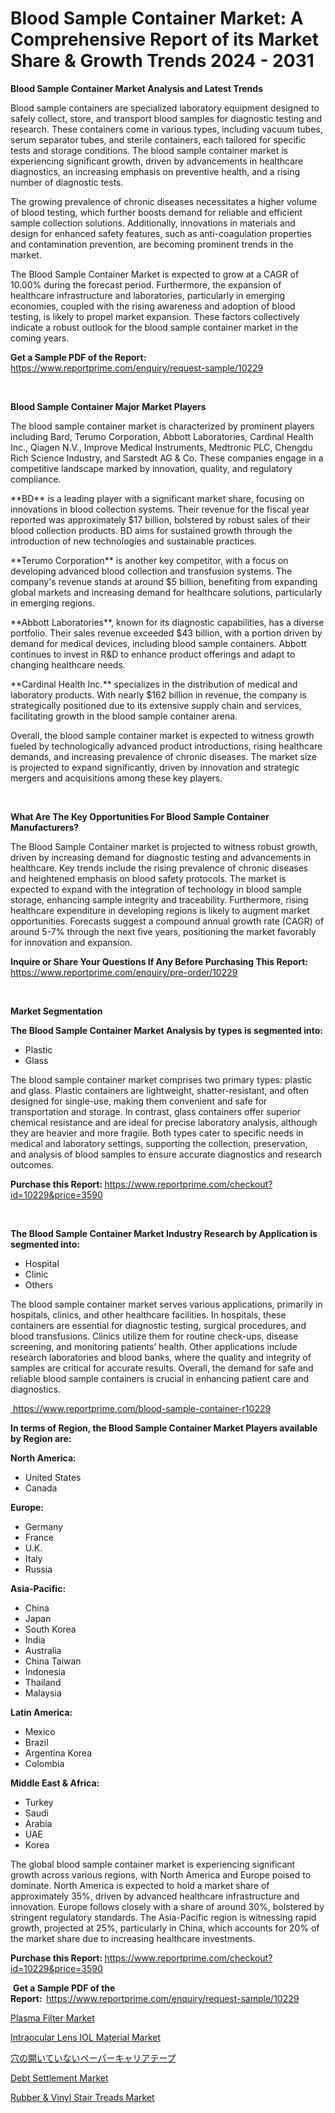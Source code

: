 <p><h1>Blood Sample Container Market: A Comprehensive Report of its Market Share & Growth Trends 2024 - 2031</h1></p><p><strong>Blood Sample Container Market Analysis and Latest Trends</strong></p>
<p><p>Blood sample containers are specialized laboratory equipment designed to safely collect, store, and transport blood samples for diagnostic testing and research. These containers come in various types, including vacuum tubes, serum separator tubes, and sterile containers, each tailored for specific tests and storage conditions. The blood sample container market is experiencing significant growth, driven by advancements in healthcare diagnostics, an increasing emphasis on preventive health, and a rising number of diagnostic tests. </p><p>The growing prevalence of chronic diseases necessitates a higher volume of blood testing, which further boosts demand for reliable and efficient sample collection solutions. Additionally, innovations in materials and design for enhanced safety features, such as anti-coagulation properties and contamination prevention, are becoming prominent trends in the market. </p><p>The Blood Sample Container Market is expected to grow at a CAGR of 10.00% during the forecast period. Furthermore, the expansion of healthcare infrastructure and laboratories, particularly in emerging economies, coupled with the rising awareness and adoption of blood testing, is likely to propel market expansion. These factors collectively indicate a robust outlook for the blood sample container market in the coming years.</p></p>
<p><strong>Get a Sample PDF of the Report:&nbsp;</strong> <a href="https://www.reportprime.com/enquiry/request-sample/10229">https://www.reportprime.com/enquiry/request-sample/10229</a></p>
<p>&nbsp;</p>
<p><strong>Blood Sample Container Major Market Players</strong></p>
<p><p>The blood sample container market is characterized by prominent players including Bard, Terumo Corporation, Abbott Laboratories, Cardinal Health Inc., Qiagen N.V., Improve Medical Instruments, Medtronic PLC, Chengdu Rich Science Industry, and Sarstedt AG & Co. These companies engage in a competitive landscape marked by innovation, quality, and regulatory compliance.</p><p>**BD** is a leading player with a significant market share, focusing on innovations in blood collection systems. Their revenue for the fiscal year reported was approximately $17 billion, bolstered by robust sales of their blood collection products. BD aims for sustained growth through the introduction of new technologies and sustainable practices.</p><p>**Terumo Corporation** is another key competitor, with a focus on developing advanced blood collection and transfusion systems. The company's revenue stands at around $5 billion, benefiting from expanding global markets and increasing demand for healthcare solutions, particularly in emerging regions.</p><p>**Abbott Laboratories**, known for its diagnostic capabilities, has a diverse portfolio. Their sales revenue exceeded $43 billion, with a portion driven by demand for medical devices, including blood sample containers. Abbott continues to invest in R&D to enhance product offerings and adapt to changing healthcare needs.</p><p>**Cardinal Health Inc.** specializes in the distribution of medical and laboratory products. With nearly $162 billion in revenue, the company is strategically positioned due to its extensive supply chain and services, facilitating growth in the blood sample container arena.</p><p>Overall, the blood sample container market is expected to witness growth fueled by technologically advanced product introductions, rising healthcare demands, and increasing prevalence of chronic diseases. The market size is projected to expand significantly, driven by innovation and strategic mergers and acquisitions among these key players.</p></p>
<p>&nbsp;</p>
<p><strong>What Are The Key Opportunities For Blood Sample Container Manufacturers?</strong></p>
<p><p>The Blood Sample Container market is projected to witness robust growth, driven by increasing demand for diagnostic testing and advancements in healthcare. Key trends include the rising prevalence of chronic diseases and heightened emphasis on blood safety protocols. The market is expected to expand with the integration of technology in blood sample storage, enhancing sample integrity and traceability. Furthermore, rising healthcare expenditure in developing regions is likely to augment market opportunities. Forecasts suggest a compound annual growth rate (CAGR) of around 5-7% through the next five years, positioning the market favorably for innovation and expansion.</p></p>
<p><strong>Inquire or Share Your Questions If Any Before Purchasing This Report:</strong> <a href="https://www.reportprime.com/enquiry/pre-order/10229">https://www.reportprime.com/enquiry/pre-order/10229</a></p>
<p>&nbsp;</p>
<p><strong>Market Segmentation</strong></p>
<p><strong>The Blood Sample Container Market Analysis by types is segmented into:</strong></p>
<p><ul><li>Plastic</li><li>Glass</li></ul></p>
<p><p>The blood sample container market comprises two primary types: plastic and glass. Plastic containers are lightweight, shatter-resistant, and often designed for single-use, making them convenient and safe for transportation and storage. In contrast, glass containers offer superior chemical resistance and are ideal for precise laboratory analysis, although they are heavier and more fragile. Both types cater to specific needs in medical and laboratory settings, supporting the collection, preservation, and analysis of blood samples to ensure accurate diagnostics and research outcomes.</p></p>
<p><strong>Purchase this Report:&nbsp;</strong><a href="https://www.reportprime.com/checkout?id=10229&price=3590">https://www.reportprime.com/checkout?id=10229&price=3590</a></p>
<p>&nbsp;</p>
<p><strong>The Blood Sample Container Market Industry Research by Application is segmented into:</strong></p>
<p><ul><li>Hospital</li><li>Clinic</li><li>Others</li></ul></p>
<p><p>The blood sample container market serves various applications, primarily in hospitals, clinics, and other healthcare facilities. In hospitals, these containers are essential for diagnostic testing, surgical procedures, and blood transfusions. Clinics utilize them for routine check-ups, disease screening, and monitoring patients’ health. Other applications include research laboratories and blood banks, where the quality and integrity of samples are critical for accurate results. Overall, the demand for safe and reliable blood sample containers is crucial in enhancing patient care and diagnostics.</p></p>
<p><a href="https://www.reportprime.com/blood-sample-container-r10229">&nbsp;https://www.reportprime.com/blood-sample-container-r10229</a></p>
<p><strong>In terms of Region, the Blood Sample Container Market Players available by Region are:</strong></p>
<p>
    <p> <strong> North America: </strong>
        <ul>
            <li>United States</li>
            <li>Canada</li>
        </ul>
        </p> 
    <p> <strong> Europe: </strong>
        <ul>
            <li>Germany</li>
            <li>France</li>
            <li>U.K.</li>
            <li>Italy</li>
            <li>Russia</li>
        </ul>
        </p> 
    <p> <strong> Asia-Pacific: </strong>
        <ul>
            <li>China</li>
            <li>Japan</li>
            <li>South Korea</li>
            <li>India</li>
            <li>Australia</li>
            <li>China Taiwan</li>
            <li>Indonesia</li>
            <li>Thailand</li>
            <li>Malaysia</li>
        </ul>
        </p> 
    <p> <strong> Latin America: </strong>
        <ul>
            <li>Mexico</li>
            <li>Brazil</li>
            <li>Argentina Korea</li>
            <li>Colombia</li>
        </ul>
        </p> 
    <p> <strong> Middle East & Africa: </strong>
        <ul>
            <li>Turkey</li>
            <li>Saudi</li>
            <li>Arabia</li>
            <li>UAE</li>
            <li>Korea</li>
        </ul>
    </p>
    </p>
<p><p>The global blood sample container market is experiencing significant growth across various regions, with North America and Europe poised to dominate. North America is expected to hold a market share of approximately 35%, driven by advanced healthcare infrastructure and innovation. Europe follows closely with a share of around 30%, bolstered by stringent regulatory standards. The Asia-Pacific region is witnessing rapid growth, projected at 25%, particularly in China, which accounts for 20% of the market share due to increasing healthcare investments.</p></p>
<p><strong>Purchase this Report: </strong><a href="https://www.reportprime.com/checkout?id=10229&price=3590">https://www.reportprime.com/checkout?id=10229&price=3590</a></p>
<p>&nbsp;<strong>Get a Sample PDF of the Report:&nbsp;&nbsp;</strong><a href="https://www.reportprime.com/enquiry/request-sample/10229">https://www.reportprime.com/enquiry/request-sample/10229</a></p>
<p><strong></strong></p>
<p><p><a href="https://github.com/WayneGriffin411/Market-Research-Report-List-1/blob/main/plasma-filter-market.md">Plasma Filter Market</a></p><p><a href="https://github.com/lambertr3e8v/Market-Research-Report-List-1/blob/main/intraocular-lens-iol-material-market.md">Intraocular Lens IOL Material Market</a></p><p><a href="https://medium.com/@novastamm2023/un-punched-paper-carrier-tape-market-%E3%81%AF-%E3%82%B3%E3%82%B9%E3%83%88%E7%AE%A1%E7%90%86%E3%81%A8%E5%8A%B9%E7%8E%87%E5%90%91%E4%B8%8A%E3%82%92%E5%84%AA%E5%85%88%E3%81%97%E3%81%BE%E3%81%99-%E3%81%95%E3%82%89%E3%81%AB-%E5%A0%B1%E5%91%8A%E6%9B%B8%E3%81%AF%E5%B8%82%E5%A0%B4%E3%81%AE%E9%9C%80%E8%A6%81%E9%9D%A2%E3%81%A8%E4%BE%9B%E7%B5%A6%E9%9D%A2%E3%81%AE%E4%B8%A1%E6%96%B9%E3%82%92%E3%82%AB%E3%83%90%E3%83%BC%E3%81%97%E3%81%A6%E3%81%84%E3%81%BE%E3%81%99-6a033e6e368a?postPublishedType=initial">穴の開いていないペーパーキャリアテープ</a></p><p><a href="https://www.linkedin.com/pulse/market-dynamics-future-trends-global-debt-settlement-sector-forecasted-nxwke?trackingId=BHQ%2BKxLFS9a7xT16OYaZjw%3D%3D">Debt Settlement Market</a></p><p><a href="https://medium.com/@crystalwastonh89/the-rubber-vinyl-stair-treads-market-decisions-are-mostly-driven-by-resource-optimization-and-5eddb1f2c07e">Rubber & Vinyl Stair Treads Market</a></p></p>